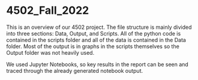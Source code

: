 # 4502_Fall_2022
This is an overview of our 4502 project. The file structure is mainly divided into three sections: Data, Output, and Scripts. All of the python code is contained in the scripts folder and all of the data is contained in the Data folder. Most of the output is in graphs in the scripts themselves so the Output folder was not heavily used. 

We used Jupyter Notebooks, so key results in the report can be seen and traced through the already generated notebook output. 
